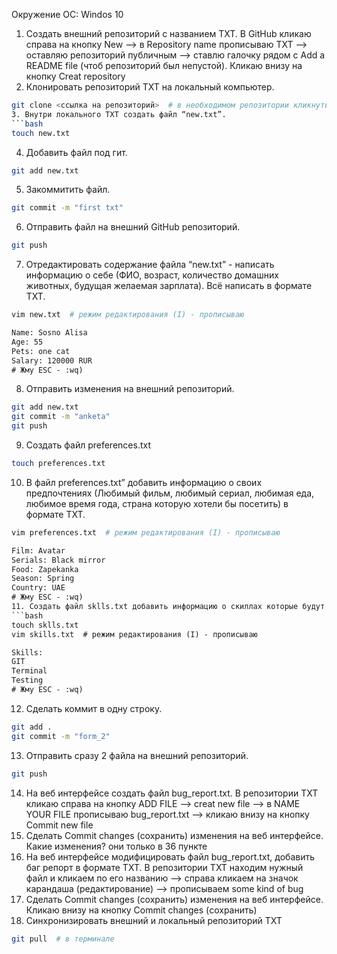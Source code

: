 Окружение OC: Windos 10
1. Создать внешний репозиторий c названием TXT.
В GitHub кликаю справа на кнопку New --> в Repository name прописываю TXT -->
оставляю репозиторий публичным --> ставлю галочку рядом с Add a README file 
(чтоб репозиторий был непустой). Кликаю внизу на кнопку Creat repository
2. Клонировать репозиторий TXT на локальный компьютер.
```bash
git clone <ссылка на репозиторий>  # в необходимом репозитории кликнуть справа на кнопку Code и скопировать HTTPS
3. Внутри локального TXT создать файл “new.txt”.
```bash 
touch new.txt
```
4. Добавить файл под гит.
```bash
git add new.txt
```
5. Закоммитить файл.
```bash
git commit -m "first txt"
```
6. Отправить файл на внешний GitHub репозиторий.
```bash
git push
```
7. Отредактировать содержание файла “new.txt” - написать информацию о себе (ФИО, возраст, количество домашних животных, 
будущая желаемая зарплата). Всё написать в формате TXT.
```bash
vim new.txt  # режим редактирования (I) - прописываю 
```
```txt
Name: Sosno Alisa
Age: 55
Pets: one cat
Salary: 120000 RUR  
# Жму ESC - :wq)
```
8. Отправить изменения на внешний репозиторий.
```bash
git add new.txt 
git commit -m "anketa" 
git push
```
9. Создать файл preferences.txt
```bash
touch preferences.txt
```
10. В файл preferences.txt” добавить информацию о своих предпочтениях (Любимый фильм, любимый сериал, любимая еда, любимое время года, 
страна которую хотели бы посетить) в формате TXT.
```bash
vim preferences.txt  # режим редактирования (I) - прописываю
```
```txt
Film: Avatar
Serials: Black mirror
Food: Zapekanka
Season: Spring
Country: UAE 
# Жму ESC - :wq)
11. Создать файл sklls.txt добавить информацию о скиллах которые будут изучены на курсе в формате TXT
```bash
touch sklls.txt 
vim skills.txt  # режим редактирования (I) - прописываю
```
```txt
Skills:
GIT
Terminal
Testing
# Жму ESC - :wq)
```
12. Сделать коммит в одну строку.
```bash
git add . 
git commit -m "form_2"
```
13. Отправить сразу 2 файла на внешний репозиторий.
```bash
git push
```
14. На веб интерфейсе создать файл bug_report.txt.
В репозитории TXT кликаю справа на кнопку ADD FILE --> creat new file --> в NAME YOUR FILE прописываю bug_report.txt 
--> кликаю внизу на кнопку Commit new file
15. Сделать Commit changes (сохранить) изменения на веб интерфейсе.
Какие изменения? они только в 36 пункте
16. На веб интерфейсе модифицировать файл bug_report.txt, добавить баг репорт в формате TXT.
В репозитории TXT находим нужный файл и кликаем по его названию --> справа 
кликаем на значок карандаша (редактирование) --> прописываем some kind of bug
17. Сделать Commit changes (сохранить) изменения на веб интерфейсе.
Кликаю внизу на кнопку Commit changes (сохранить)
18. Синхронизировать внешний и локальный репозиторий TXT
```bash
git pull  # в терминале
```
